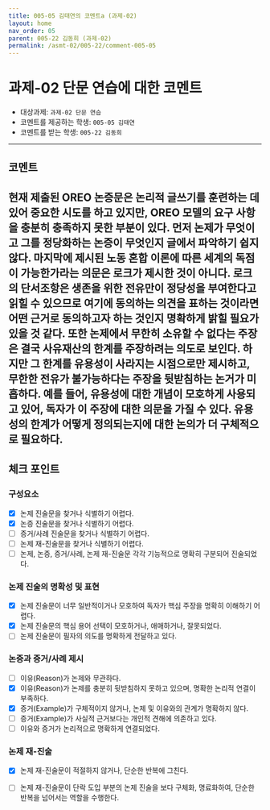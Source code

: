 ```yaml
---
title: 005-05 김태연의 코멘트a (과제-02) 
layout: home
nav_order: 05
parent: 005-22 김동희 (과제-02)
permalink: /asmt-02/005-22/comment-005-05
---
```


# 과제-02 단문 연습에 대한 코멘트

- 대상과제: `과제-02 단문 연습`
- 코멘트를 제공하는 학생: `005-05 김태연` 
- 코멘트를 받는 학생: `005-22 김동희` 

---

## 코멘트

현재 제출된 OREO 논증문은 논리적 글쓰기를 훈련하는 데 있어 중요한 시도를 하고 있지만, OREO 모델의 요구 사항을 충분히 충족하지 못한 부분이 있다. 먼저 논제가 무엇이고 그를 정당화하는 논증이 무엇인지 글에서 파악하기 쉽지 않다. 마지막에 제시된 노동 혼합 이론에 따른 세계의 독점이 가능한가라는 의문은 로크가 제시한 것이 아니다. 로크의 단서조항은 생존을 위한 전유만이 정당성을 부여한다고 읽힐 수 있으므로 여기에 동의하는 의견을 표하는 것이라면 어떤 근거로 동의하고자 하는 것인지 명확하게 밝힐 필요가 있을 것 같다. 또한 논제에서 무한히 소유할 수 없다는 주장은 결국 사유재산의 한계를 주장하려는 의도로 보인다. 하지만 그 한계를 유용성이 사라지는 시점으로만 제시하고, 무한한 전유가 불가능하다는 주장을 뒷받침하는 논거가 미흡하다. 예를 들어, 유용성에 대한 개념이 모호하게 사용되고 있어, 독자가 이 주장에 대한 의문을 가질 수 있다. 유용성의 한계가 어떻게 정의되는지에 대한 논의가 더 구체적으로 필요하다.
---

## 체크 포인트

### **구성요소**
- [x] 논제 진술문을 찾거나 식별하기 어렵다.
- [x] 논증 진술문을 찾거나 식별하기 어렵다.
- [ ] 증거/사례 진술문을 찾거나 식별하기 어렵다.
- [ ] 논제 재-진술문을 찾거나 식별하기 어렵다.
- [ ] 논제, 논증, 증거/사례, 논제 재-진술문 각각 기능적으로 명확히 구분되어 진술되었다.

### **논제 진술의 명확성 및 표현**  
- [x] 논제 진술문이 너무 일반적이거나 모호하여 독자가 핵심 주장을 명확히 이해하기 어렵다.  
- [x] 논제 진술문의 핵심 용어 선택이 모호하거나, 애매하거나, 잘못되었다.  
- [ ] 논제 진술문이 필자의 의도를 명확하게 전달하고 있다.  

### **논증과 증거/사례 제시**  
- [ ] 이유(Reason)가 논제와 무관하다.
- [x] 이유(Reason)가 논제를 충분히 뒷받침하지 못하고 있으며, 명확한 논리적 연결이 부족하다.  
- [x] 증거(Example)가 구체적이지 않거나, 논제 및 이유와의 관계가 명확하지 않다. 
- [ ] 증거(Example)가 사실적 근거보다는 개인적 견해에 의존하고 있다.  
- [ ] 이유와 증거가 논리적으로 명확하게 연결되었다.  

### **논제 재-진술**  
- [x] 논제 재-진술문이 적절하지 않거나, 단순한 반복에 그친다.   
- [ ] 논제 재-진술문이 단락 도입 부분의 논제 진술을 보다 구체화, 명료화하여, 단순한 반복을 넘어서는 역할을 수행한다.  

